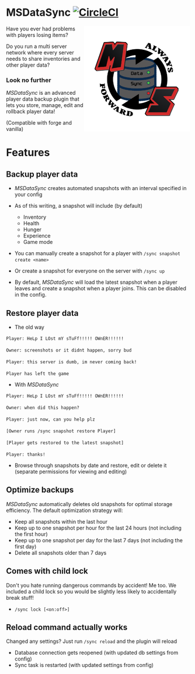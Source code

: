 # MSDataSync [![CircleCI](https://circleci.com/gh/MilSpecSG/MSDataSync.svg?style=svg)](https://circleci.com/gh/MilSpecSG/MSDataSync)

<img src="icon.png" width="290" height="290" align="right">

Have you ever had problems with players losing items?

Do you run a multi server network where every server needs to share inventories and other player data?

### Look no further

_MSDataSync_ is an advanced player data backup plugin that lets you store, manage, edit and rollback player data!

(Compatible with forge and vanilla)

# Features

## Backup player data

- _MSDataSync_ creates automated snapshots with an interval specified in your config

- As of this writing, a snapshot will include (by default)
  - Inventory
  - Health
  - Hunger
  - Experience
  - Game mode

- You can manually create a snapshot for a player with `/sync snapshot create <name>`

- Or create a snapshot for everyone on the server with `/sync up`

- By default, _MSDataSync_ will load the latest snapshot when a player leaves and create a snapshot when a player joins.
This can be disabled in the config.

## Restore player data

- The old way

```
Player: HeLp I LOst mY sTuFf!!!!! OWnER!!!!!!

Owner: screenshots or it didnt happen, sorry bud

Player: this server is dumb, im never coming back!

Player has left the game
```

- With _MSDataSync_

```
Player: HeLp I LOst mY sTuFf!!!!! OWnER!!!!!!

Owner: when did this happen?

Player: just now, can you help plz

[Owner runs /sync snapshot restore Player]

[Player gets restored to the latest snapshot]

Player: thanks!
```

- Browse through snapshots by date and restore, edit or delete it (separate permissions for viewing and editing)

## Optimize backups

_MSDataSync_ automatically deletes old snapshots for optimal storage efficiency. The default optimization strategy will:
- Keep all snapshots within the last hour
- Keep up to one snapshot per hour for the last 24 hours (not including the first hour)
- Keep up to one snapshot per day for the last 7 days (not including the first day)
- Delete all snapshots older than 7 days

## Comes with child lock

Don't you hate running dangerous commands by accident! Me too.
We included a child lock so you would be slightly less likely to accidentally break stuff!
- `/sync lock [<on:off>]`

## Reload command actually works

Changed any settings? Just run `/sync reload` and the plugin will reload
- Database connection gets reopened (with updated db settings from config)
- Sync task is restarted (with updated settings from config)
